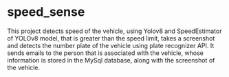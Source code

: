 # speed_sense

This project detects speed of the vehicle, using Yolov8 and SpeedEstimator of YOLOv8 model, that is greater than the speed limit, takes a screenshot and detects the number plate of the vehicle using plate recognizer API. It sends emails to the person that is associated with the vehicle, whose information is stored in the MySql database, along with the screenshot of the vehicle.

